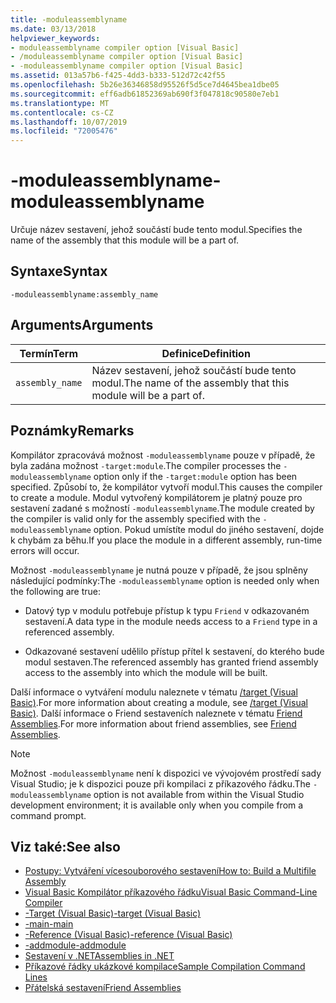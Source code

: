 ```yaml
---
title: -moduleassemblyname
ms.date: 03/13/2018
helpviewer_keywords:
- moduleassemblyname compiler option [Visual Basic]
- /moduleassemblyname compiler option [Visual Basic]
- -moduleassemblyname compiler option [Visual Basic]
ms.assetid: 013a57b6-f425-4dd3-b333-512d72c42f55
ms.openlocfilehash: 5b26e36346858d95526f5d5ce7d4645bea1dbe05
ms.sourcegitcommit: eff6adb61852369ab690f3f047818c90580e7eb1
ms.translationtype: MT
ms.contentlocale: cs-CZ
ms.lasthandoff: 10/07/2019
ms.locfileid: "72005476"
---
```

# <a name="-moduleassemblyname"></a><span data-ttu-id="f8356-102">-moduleassemblyname</span><span class="sxs-lookup"><span data-stu-id="f8356-102">-moduleassemblyname</span></span>
<span data-ttu-id="f8356-103">Určuje název sestavení, jehož součástí bude tento modul.</span><span class="sxs-lookup"><span data-stu-id="f8356-103">Specifies the name of the assembly that this module will be a part of.</span></span>  
  
## <a name="syntax"></a><span data-ttu-id="f8356-104">Syntaxe</span><span class="sxs-lookup"><span data-stu-id="f8356-104">Syntax</span></span>  
  
```console  
-moduleassemblyname:assembly_name  
```  
  
## <a name="arguments"></a><span data-ttu-id="f8356-105">Arguments</span><span class="sxs-lookup"><span data-stu-id="f8356-105">Arguments</span></span>  
  
|<span data-ttu-id="f8356-106">Termín</span><span class="sxs-lookup"><span data-stu-id="f8356-106">Term</span></span>|<span data-ttu-id="f8356-107">Definice</span><span class="sxs-lookup"><span data-stu-id="f8356-107">Definition</span></span>|  
|---|---|  
|`assembly_name`|<span data-ttu-id="f8356-108">Název sestavení, jehož součástí bude tento modul.</span><span class="sxs-lookup"><span data-stu-id="f8356-108">The name of the assembly that this module will be a part of.</span></span>|  
  
## <a name="remarks"></a><span data-ttu-id="f8356-109">Poznámky</span><span class="sxs-lookup"><span data-stu-id="f8356-109">Remarks</span></span>  
 <span data-ttu-id="f8356-110">Kompilátor zpracovává možnost `-moduleassemblyname` pouze v případě, že byla zadána možnost `-target:module`.</span><span class="sxs-lookup"><span data-stu-id="f8356-110">The compiler processes the `-moduleassemblyname` option only if the `-target:module` option has been specified.</span></span> <span data-ttu-id="f8356-111">Způsobí to, že kompilátor vytvoří modul.</span><span class="sxs-lookup"><span data-stu-id="f8356-111">This causes the compiler to create a module.</span></span> <span data-ttu-id="f8356-112">Modul vytvořený kompilátorem je platný pouze pro sestavení zadané s možností `-moduleassemblyname`.</span><span class="sxs-lookup"><span data-stu-id="f8356-112">The module created by the compiler is valid only for the assembly specified with the `-moduleassemblyname` option.</span></span> <span data-ttu-id="f8356-113">Pokud umístíte modul do jiného sestavení, dojde k chybám za běhu.</span><span class="sxs-lookup"><span data-stu-id="f8356-113">If you place the module in a different assembly, run-time errors will occur.</span></span>  
  
 <span data-ttu-id="f8356-114">Možnost `-moduleassemblyname` je nutná pouze v případě, že jsou splněny následující podmínky:</span><span class="sxs-lookup"><span data-stu-id="f8356-114">The `-moduleassemblyname` option is needed only when the following are true:</span></span>  
  
- <span data-ttu-id="f8356-115">Datový typ v modulu potřebuje přístup k typu `Friend` v odkazovaném sestavení.</span><span class="sxs-lookup"><span data-stu-id="f8356-115">A data type in the module needs access to a `Friend` type in a referenced assembly.</span></span>  
  
- <span data-ttu-id="f8356-116">Odkazované sestavení udělilo přístup přítel k sestavení, do kterého bude modul sestaven.</span><span class="sxs-lookup"><span data-stu-id="f8356-116">The referenced assembly has granted friend assembly access to the assembly into which the module will be built.</span></span>  
  
 <span data-ttu-id="f8356-117">Další informace o vytváření modulu naleznete v tématu [/target (Visual Basic)](../../../visual-basic/reference/command-line-compiler/target.md).</span><span class="sxs-lookup"><span data-stu-id="f8356-117">For more information about creating a module, see [/target (Visual Basic)](../../../visual-basic/reference/command-line-compiler/target.md).</span></span> <span data-ttu-id="f8356-118">Další informace o Friend sestaveních naleznete v tématu [Friend Assemblies](../../../standard/assembly/friend.md).</span><span class="sxs-lookup"><span data-stu-id="f8356-118">For more information about friend assemblies, see [Friend Assemblies](../../../standard/assembly/friend.md).</span></span>  
  
> [!NOTE]
> <span data-ttu-id="f8356-119">Možnost `-moduleassemblyname` není k dispozici ve vývojovém prostředí sady Visual Studio; je k dispozici pouze při kompilaci z příkazového řádku.</span><span class="sxs-lookup"><span data-stu-id="f8356-119">The `-moduleassemblyname` option is not available from within the Visual Studio development environment; it is available only when you compile from a command prompt.</span></span>  
  
## <a name="see-also"></a><span data-ttu-id="f8356-120">Viz také:</span><span class="sxs-lookup"><span data-stu-id="f8356-120">See also</span></span>

- [<span data-ttu-id="f8356-121">Postupy: Vytváření vícesouborového sestavení</span><span class="sxs-lookup"><span data-stu-id="f8356-121">How to: Build a Multifile Assembly</span></span>](../../../framework/app-domains/build-multifile-assembly.md)
- [<span data-ttu-id="f8356-122">Visual Basic Kompilátor příkazového řádku</span><span class="sxs-lookup"><span data-stu-id="f8356-122">Visual Basic Command-Line Compiler</span></span>](../../../visual-basic/reference/command-line-compiler/index.md)
- [<span data-ttu-id="f8356-123">-Target (Visual Basic)</span><span class="sxs-lookup"><span data-stu-id="f8356-123">-target (Visual Basic)</span></span>](../../../visual-basic/reference/command-line-compiler/target.md)
- [<span data-ttu-id="f8356-124">-main</span><span class="sxs-lookup"><span data-stu-id="f8356-124">-main</span></span>](../../../visual-basic/reference/command-line-compiler/main.md)
- [<span data-ttu-id="f8356-125">-Reference (Visual Basic)</span><span class="sxs-lookup"><span data-stu-id="f8356-125">-reference (Visual Basic)</span></span>](../../../visual-basic/reference/command-line-compiler/reference.md)
- [<span data-ttu-id="f8356-126">-addmodule</span><span class="sxs-lookup"><span data-stu-id="f8356-126">-addmodule</span></span>](../../../visual-basic/reference/command-line-compiler/addmodule.md)
- [<span data-ttu-id="f8356-127">Sestavení v .NET</span><span class="sxs-lookup"><span data-stu-id="f8356-127">Assemblies in .NET</span></span>](../../../standard/assembly/index.md)
- [<span data-ttu-id="f8356-128">Příkazové řádky ukázkové kompilace</span><span class="sxs-lookup"><span data-stu-id="f8356-128">Sample Compilation Command Lines</span></span>](../../../visual-basic/reference/command-line-compiler/sample-compilation-command-lines.md)
- [<span data-ttu-id="f8356-129">Přátelská sestavení</span><span class="sxs-lookup"><span data-stu-id="f8356-129">Friend Assemblies</span></span>](../../../standard/assembly/friend.md)
